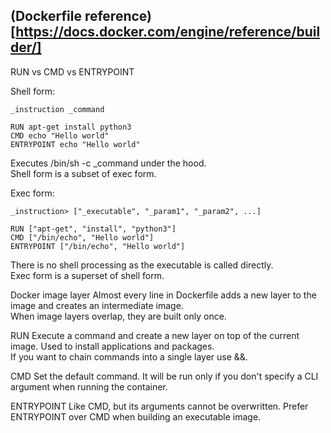 ## (Dockerfile reference)[https://docs.docker.com/engine/reference/builder/]





RUN vs CMD vs ENTRYPOINT

Shell form:  
```
_instruction _command

RUN apt-get install python3
CMD echo "Hello world"
ENTRYPOINT echo "Hello world"
```
Executes /bin/sh -c _command under the hood.  
Shell form is a subset of exec form.  

Exec form:
```
_instruction> ["_executable", "_param1", "_param2", ...]

RUN ["apt-get", "install", "python3"]
CMD ["/bin/echo", "Hello world"]
ENTRYPOINT ["/bin/echo", "Hello world"]
```
There is no shell processing as the executable is called directly.  
Exec form is a superset of shell form.  

Docker image layer
Almost every line in Dockerfile adds a new layer to the image and creates an intermediate image.  
When image layers overlap, they are built only once.  

RUN
Execute a command and create a new layer on top of the current image. Used to install applications and packages.  
If you want to chain commands into a single layer use &&.

CMD
Set the default command. It will be run only if you don't specify a CLI argument when running the container.  

ENTRYPOINT
Like CMD, but its arguments cannot be overwritten. Prefer ENTRYPOINT over CMD when building an executable image.  